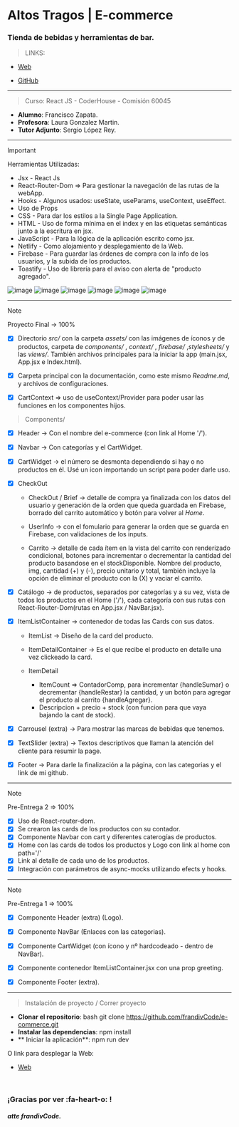 #  Altos Tragos | E-commerce

<h3>Tienda de bebidas y herramientas de bar. </h3>

> LINKS:

* [Web](https://e-commerce-francode.netlify.app)

* [GitHub](https://github.com/frandivCode)

---

> Curso: React JS - CoderHouse - Comisión 60045

* **Alumno**: Francisco Zapata.
* **Profesora**: Laura Gonzalez Martin.
* **Tutor Adjunto**: Sergio López Rey.

---

> [!IMPORTANT]
> Herramientas Utilizadas:

* Jsx - React Js
* React-Router-Dom => Para gestionar la navegación de las rutas de la webApp.
* Hooks - Algunos usados: useState, useParams, useContext, useEffect.
* Uso de Props
* CSS - Para dar los estilos a la Single Page Application.
* HTML - Uso de forma mínima en el index y en las etiquetas semánticas junto a la escritura en jsx.
* JavaScript - Para la lógica de la aplicación escrito como jsx.
* Netlify - Como alojamiento y desplegamiento de la Web.
* Firebase - Para guardar las órdenes de compra con la info de los usuarios, y la subida de los productos.
* Toastify - Uso de librería para el aviso con alerta de "producto agregado".

![image](https://github.com/user-attachments/assets/09bb3851-8f1c-44b2-a0f1-330181e7aad1)
![image](https://github.com/user-attachments/assets/e27f4435-1fa4-43b0-93a4-9f2da115d562)
![image](https://github.com/user-attachments/assets/86312436-d34d-45ff-bbd7-f801a74c985b)
![image](https://github.com/user-attachments/assets/1496e492-825a-4e31-81ca-8b26836fdbce) 
![image](https://github.com/user-attachments/assets/a4735e28-43b3-4e29-9330-7ee1166efd8c)
![image](https://github.com/user-attachments/assets/e8be5317-335b-42f1-a439-aeea4ae937f1)


---

> [!NOTE] 
>  Proyecto Final -> 100%

- [x] Directorio *src/* con la carpeta *assets/* con las imágenes de íconos y de productos, carpeta de *components/* , *context/* , *firebase/* ,*stylesheets/* y las *views/*. También archivos principales para la iniciar la app (main.jsx, App.jsx e Index.html).

- [x] Carpeta principal con la documentación, como este mismo *Readme.md*, y archivos de configuraciones.

- [x] CartContext => uso de useContext/Provider para poder usar las funciones en los componentes hijos.

> Components/

- [x] Header -> Con el nombre del e-commerce (con link al Home '/').

- [x] Navbar -> Con categorías y el CartWidget.

- [x] CartWidget -> el número se desmonta dependiendo si hay o no productos en él. Usé un icon importando un script para poder darle uso.

- [x] CheckOut 

    *   CheckOut / Brief -> detalle de compra ya finalizada con los datos del usuario y generación de la orden que queda guardada en Firebase, borrado del carrito automático y botón para volver al *Home*.

    *   UserInfo -> con el fomulario para generar la orden que se guarda en Firebase, con validaciones de los inputs.

    *   Carrito -> detalle de cada ítem en la vista del carrito con renderizado condicional, botones para incrementar o decrementar la cantidad del producto basandose en el stockDisponible. Nombre del producto, img, cantidad (+) y (-), precio unitario y total, también incluye la opción de eliminar el producto con la (X) y vaciar el carrito.

- [x] Catálogo -> de productos, separados por categorías y a su vez, 
vista de todos los productos en el Home ('/'), cada categoría con sus rutas con React-Router-Dom(rutas en App.jsx / NavBar.jsx).

- [x] ItemListContainer -> contenedor de todas las Cards con sus datos.
    * ItemList -> Diseño de la card del producto.

    * ItemDetailContainer -> Es el que recibe el producto en detalle una vez clickeado la card.

    * ItemDetail
        * ItemCount => ContadorComp, para incrementar {handleSumar} o decrementar 		           {handleRestar} la cantidad, y un botón para agregar el producto al carrito                           {handleAgregar}.
        * Descripcion + precio + stock (con funcion para que vaya bajando la cant de stock).

- [x] Carrousel (extra) -> Para mostrar las marcas de bebidas que tenemos.

- [x] TextSlider (extra) -> Textos descriptivos que llaman la atención del cliente para resumir la page. 

- [x] Footer -> Para darle la finalización a la página, con las categorias y el link de mi github.



---

> [!NOTE]
> Pre-Entrega 2 => 100%

- [x] Uso de React-router-dom.
- [x] Se crearon las cards de los productos con su contador.
- [x] Componente Navbar con cart y diferentes caterogías de productos.
- [x] Home con las cards de todos los productos y Logo con link al home con path='/'
- [x] Link al detalle de cada uno de los productos.
- [x] Integración con parámetros de async-mocks utilizando efects y hooks.

---

> [!NOTE]
> Pre-Entrega 1 => 100%

- [x] Componente Header (extra) (Logo).
- [x] Componente NavBar (Enlaces con las categorias).
- [x] Componente CartWidget (con ícono y nº hardcodeado - dentro de NavBar).
- [x] Componente contenedor ItemListContainer.jsx con una prop greeting.
- [x] Componente Footer (extra).


---

> Instalación de proyecto  / Correr proyecto

* **Clonar el repositorio**: bash git clone https://github.com/frandivCode/e-commerce.git
* **Instalar las dependencias**: npm install
* ** Iniciar la aplicación**: npm run dev

O link para desplegar la Web:
* [Web](https://e-commerce-francode.netlify.app)

<br>

<h3>¡Gracias por ver :fa-heart-o: !</h3>
<h5> atte frandivCode.</h5>
